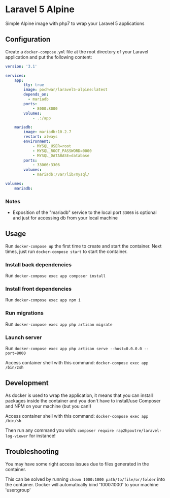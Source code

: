 # Laravel 5 Alpine

Simple Alpine image with php7 to wrap your Laravel 5 applications

## Configuration

Create a `docker-compose.yml` file at the root directory of your Laravel application and put the following content:

```yaml
version: '3.1'

services:
    app:
        tty: true
        image: pochwar/laravel5-alpine:latest
        depends_on:
          - mariadb
        ports:
            - 8000:8000
        volumes:
            - .:/app

    mariadb:
        image: mariadb:10.2.7
        restart: always
        environment:
            - MYSQL_USER=root
            - MYSQL_ROOT_PASSWORD=0000
            - MYSQL_DATABASE=database
        ports:
            - 33066:3306
        volumes:
            - mariadb:/var/lib/mysql/

volumes:
    mariadb:
```

### Notes
- Exposition of the "mariadb" service to the local port `33066` is optional and just for accessing db from your local machine

## Usage
Run `docker-compose up` the first time to create and start the container.
Next times, just run `docker-compose start` to start the container.

### Install back dependencies
Run `docker-compose exec app composer install`

### Install front dependencies
Run `docker-compose exec app npm i`

### Run migrations
Run `docker-compose exec app php artisan migrate`

### Launch server
Run `docker-compose exec app php artisan serve --host=0.0.0.0 --port=8000`

Access container shell with this command: `docker-compose exec app /bin/zsh` 

## Development
As docker is used to wrap the application, it means that you can install packages inside the container and you don't have to install/use Composer and NPM on your machine (but you can!)

Access container shell with this command: `docker-compose exec app /bin/sh` 

Then run any command you wish: `composer require rap2hpoutre/laravel-log-viewer` for instance!

## Troubleshooting
You may have some right access issues due to files generated in the container.

This can be solved by running `chown 1000:1000 path/to/file/or/folder` into the container.
Docker will automatically bind '1000:1000' to your machine 'user:group'